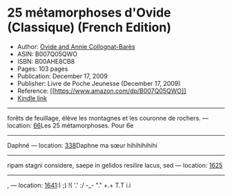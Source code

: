 # 25 métamorphoses d'Ovide (Classique) (French Edition)

* Author: [Ovide and Annie Collognat-Barès](https://www.amazon.com/Ovide/e/B004MZGRI8/ref=dp_byline_cont_ebooks_1)
* ASIN: B007Q05QWO
* ISBN: B00AHE8CB8
* Pages: 103 pages
* Publication: December 17, 2009
* Publisher: Livre de Poche Jeunesse (December 17, 2009)
* Reference: [[https://www.amazon.com/dp/B007Q05QWO]]
* [Kindle link](kindle://book?action=open&asin=B007Q05QWO)


---
forêts de feuillage, élève les montagnes et les couronne de rochers. — location: [66](kindle://book?action=open&asin=B007Q05QWO&location=66)Les 25 métamorphoses. Pour 6e 

---
Daphné — location: [338](kindle://book?action=open&asin=B007Q05QWO&location=338)Daphne ma sœur hihihihihihi

---
ripam stagni considere, saepe in gelidos resilire lacus, sed — location: [1625](kindle://book?action=open&asin=B007Q05QWO&location=1625)

---
, — location: [1641](kindle://book?action=open&asin=B007Q05QWO&location=1641):) ;) !( '.' :/ -_- "." +.+ T.T i.i 

